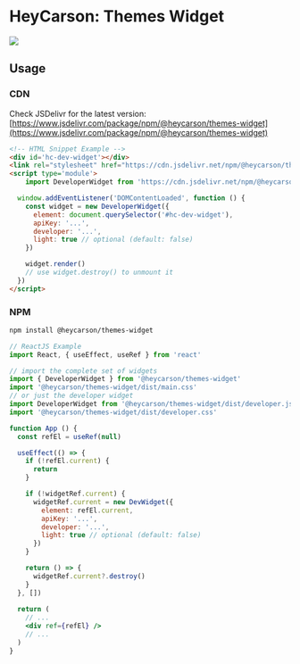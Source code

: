 # HeyCarson: Themes Widget

[![](https://data.jsdelivr.com/v1/package/npm/@heycarson/themes-widget/badge)](https://www.jsdelivr.com/package/npm/@heycarson/themes-widget)


## Usage


### CDN

Check JSDelivr for the latest version: [https://www.jsdelivr.com/package/npm/@heycarson/themes-widget](https://www.jsdelivr.com/package/npm/@heycarson/themes-widget)

```html
<!-- HTML Snippet Example -->
<div id='hc-dev-widget'></div>
<link rel="stylesheet" href="https://cdn.jsdelivr.net/npm/@heycarson/themes-widget@0.0.25/dist/developer.css">
<script type='module'>
    import DeveloperWidget from 'https://cdn.jsdelivr.net/npm/@heycarson/themes-widget@0.0.25/dist/developer.js'

  window.addEventListener('DOMContentLoaded', function () {
    const widget = new DeveloperWidget({
      element: document.querySelector('#hc-dev-widget'),
      apiKey: '...',
      developer: '...',
      light: true // optional (default: false)
    })

    widget.render()
    // use widget.destroy() to unmount it
  })
</script>
```

### NPM

```bash
npm install @heycarson/themes-widget
```

```jsx
// ReactJS Example
import React, { useEffect, useRef } from 'react'

// import the complete set of widgets
import { DeveloperWidget } from '@heycarson/themes-widget'
import '@heycarson/themes-widget/dist/main.css'
// or just the developer widget
import DeveloperWidget from '@heycarson/themes-widget/dist/developer.js'
import '@heycarson/themes-widget/dist/developer.css'

function App () {
  const refEl = useRef(null)

  useEffect(() => {
    if (!refEl.current) {
      return
    }

    if (!widgetRef.current) {
      widgetRef.current = new DevWidget({
        element: refEl.current,
        apiKey: '...',
        developer: '...',
        light: true // optional (default: false)
      })
    }

    return () => {
      widgetRef.current?.destroy()
    }
  }, [])
  
  return (
    // ...
    <div ref={refEl} />
    // ...
  )
}

```
